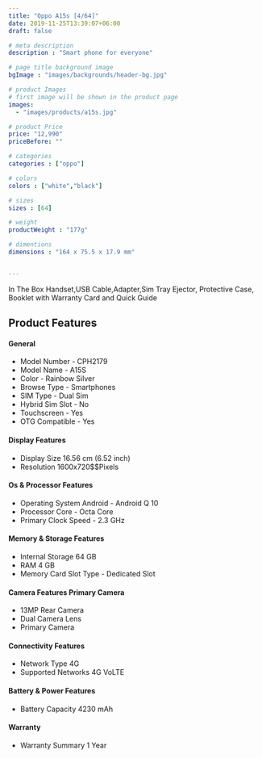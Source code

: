 ```yaml
---
title: "Oppo A15s [4/64]"
date: 2019-11-25T13:39:07+06:00
draft: false

# meta description
description : "Smart phone for everyone"

# page title background image
bgImage : "images/backgrounds/header-bg.jpg"

# product Images
# first image will be shown in the product page
images:
  - "images/products/a15s.jpg"

# product Price
price: "12,990"
priceBefore: ""

# categories
categories : ["oppo"]

# colors 
colors : ["white","black"]

# sizes
sizes : [64]

# weight
productWeight : "177g"

# dimentions
dimensions : "164 x 75.5 x 17.9 mm"


---
```


In The Box
 Handset,USB Cable,Adapter,Sim Tray Ejector, Protective Case, Booklet with Warranty Card and Quick Guide

## Product Features

#### General
* Model Number - CPH2179
* Model Name - A15S
* Color - Rainbow Silver
* Browse Type - Smartphones
* SIM Type - Dual Sim
* Hybrid Sim Slot - No
* Touchscreen - Yes
* OTG Compatible - Yes

#### Display Features
* Display Size 16.56 cm (6.52 inch)
* Resolution 1600x720$$Pixels

#### Os & Processor Features
* Operating System Android - Android Q 10
* Processor Core - Octa Core
* Primary Clock Speed - 2.3 GHz
 
#### Memory & Storage Features
* Internal Storage 64 GB
* RAM 4 GB
* Memory Card Slot Type - Dedicated Slot
 
#### Camera Features Primary Camera
* 13MP Rear Camera
* Dual Camera Lens
* Primary Camera

#### Connectivity Features
* Network Type 4G
* Supported Networks 4G VoLTE

#### Battery & Power Features
* Battery Capacity 4230 mAh

#### Warranty 
* Warranty Summary 1 Year